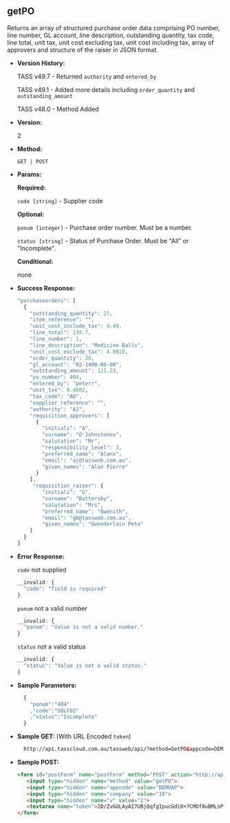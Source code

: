 **getPO**
----
  Returns an array of structured purchase order data comprising PO number, line number, GL account, line description, outstanding quantity, tax code, line total, unit tax, unit cost excluding tax, unit cost including tax, array of approvers and structure of the raiser in JSON format.

* **Version History:**

    TASS v49.7 - Returned `authority` and `entered_by`

    TASS v49.1 - Added more details including `order_quantity` and `outstanding_amount`

    TASS v48.0 - Method Added

* **Version:**

  2

* **Method:**

  `GET | POST`
  
*  **Params:**

   **Required:**
   
   `code [string]` - Supplier code

   **Optional:**

   `ponum [integer]` - Purchase order number. Must be a number.

   `status [string]` - Status of Purchase Order. Must be "All" or "Incomplete".

   **Conditional:**

   none

* **Success Response:**

    ```javascript
    "purchaseorders": [
      {
        "outstanding_quantity": 27,
        "item_reference": "",
        "unit_cost_include_tax": 4.49,
        "line_total": 134.7,
        "line_number": 1,
        "line_description": "Medicine Balls",
        "unit_cost_exclude_tax": 4.0818,
        "order_quantity": 30,
        "gl_account": "02-1400-00-00",
        "outstanding_amount": 121.23,
        "po_number": 404,
        "entered_by": "peterr",
        "unit_tax": 0.4082,
        "tax_code": "AO",
        "supplier_reference": "",
        "authority": "AJ",
        "requisition_approvers": [
          {
            "initials": "A",
            "surname": "O'Johnstonex",
            "salutation": "Mr",
            "responsibility_level": 3,
            "preferred_name": "Alanx",
            "email": "aj@tassweb.com.au",
            "given_names": "Alan Pierre"
          }
        ],
         "requisition_raiser": {
            "initials": "G",
            "surname": "Battersby",
            "salutation": "Mrs",
            "preferred_name": "Gwenith",
            "email": "gb@tassweb.com.au",
            "given_names": "Gwenderlain Peta"
        }
      }
    ]
    ```
 
* **Error Response:**

    `code` not supplied
    ```javascript
    __invalid: {
      "code": "field is required"
    }
    ```
    
    `ponum` not a valid number
    ```javascript
    __invalid: {
      "ponum": "Value is not a valid number."
    }
    ```

    `status` not a valid status
    ```javascript
    __invalid: {
      "status": "Value is not a valid status."
    }
    ```
    
* **Sample Parameters:**

  ```javascript
    { 
      "ponum":"404"
      ,"code":"GOLF02"
      ,"status":"Incomplete"
    }
  ```

* **Sample GET:** (With URL Encoded `token`)

  ```HTML
    http://api.tasscloud.com.au/tassweb/api/?method=GetPO&appcode=DEMOAP&company=10&v=2&token=2D%2FZvGOLAyAI7UBjQqfgIpucGdi0%2B7CMOf0uBMLsPPQ%3D
  ```
  
* **Sample POST:**

  ```HTML
  <form id="postForm" name="postForm" method="POST" action="http://api.tasscloud.com.au/tassweb/tassweb/api/">
     <input type="hidden" name="method" value="getPO">
     <input type="hidden" name="appcode" value="DEMOAP">
     <input type="hidden" name="company" value="10">
     <input type="hidden" name="v" value="2">
     <textarea name="token">2D/ZvGOLAyAI7UBjQqfgIpucGdi0+7CMOf0uBMLsPPQ=</textarea>
  </form>
  ```

